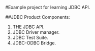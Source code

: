 #Example project for learning JDBC API.

##JDBC Product Components:
 1. THE JDBC API.
 2. JDBC Driver manager.
 3. JDBC Test Suite.
 4. JDBC-ODBC Bridge.

